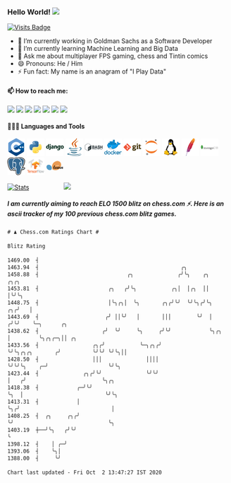   ### Hello World!  <img src="https://github.com/sciencepal/sciencepal/blob/master/assets/Hi.gif" width="29px">
  [![Visits Badge](https://badges.pufler.dev/visits/sciencepal/sciencepal)](https://badges.pufler.dev/visits/sciencepal/sciencepal)
  
  - 🔭 I’m currently working in Goldman Sachs as a Software Developer
  - 🌱 I’m currently learning Machine Learning and Big Data
  - 💬 Ask me about multiplayer FPS gaming, chess and Tintin comics
  - 😄 Pronouns: He / Him
  - ⚡ Fun fact: My name is an anagram of "I Play Data"
  
  #### 📫 How to reach me:   
  [<img src="https://upload.wikimedia.org/wikipedia/commons/8/83/Steam_icon_logo.svg" width="3.5%"/>](https://steamcommunity.com/id/mongocds/)
  [<img src="https://github.com/sciencepal/sciencepal/blob/master/assets/discord-round.svg" width="3.5%"/>](https://discord.gg/MnUUbHe)
  [<img src="https://img.icons8.com/color/48/000000/twitter.png" width="3.5%"/>](https://twitter.com/sciencepal)
  [<img src="https://img.icons8.com/color/48/000000/linkedin.png" width="3.5%"/>](https://www.linkedin.com/in/adityapal1/)
  [<img src="https://img.icons8.com/fluent/48/000000/facebook-new.png" width="3.5%"/>](https://www.facebook.com/sciencepal/)
  [<img src="https://img.icons8.com/fluent/48/000000/instagram-new.png" width="3.5%"/>](https://www.instagram.com/aditya_sciencepal/)
  <a href="mailto:aditya.pal.science@gmail.com"> <img src="https://img.icons8.com/fluent/48/000000/gmail.png" width="3.5%"/> </a>
  
  #### 👨🏻‍💻 Languages and Tools <br />
  <code><img height="40" src="https://raw.githubusercontent.com/github/explore/80688e429a7d4ef2fca1e82350fe8e3517d3494d/topics/cpp/cpp.png"></code>
  <code><img height="40" src="https://raw.githubusercontent.com/github/explore/80688e429a7d4ef2fca1e82350fe8e3517d3494d/topics/python/python.png"></code>
  <code><img height="40" src="https://raw.githubusercontent.com/github/explore/80688e429a7d4ef2fca1e82350fe8e3517d3494d/topics/django/django.png"></code>
  <code><img height="40" src="https://raw.githubusercontent.com/github/explore/80688e429a7d4ef2fca1e82350fe8e3517d3494d/topics/java/java.png"></code>
  <code><img height="40" src="https://raw.githubusercontent.com/github/explore/80688e429a7d4ef2fca1e82350fe8e3517d3494d/topics/bash/bash.png"></code>
  <code><img height="40" src="https://raw.githubusercontent.com/github/explore/80688e429a7d4ef2fca1e82350fe8e3517d3494d/topics/docker/docker.png"></code>
  <code><img height="40" src="https://raw.githubusercontent.com/github/explore/80688e429a7d4ef2fca1e82350fe8e3517d3494d/topics/git/git.png"></code>
  <code><img height="40" src="https://raw.githubusercontent.com/github/explore/80688e429a7d4ef2fca1e82350fe8e3517d3494d/topics/jupyter-notebook/jupyter-notebook.png"></code>
  <code><img height="40" src="https://raw.githubusercontent.com/github/explore/80688e429a7d4ef2fca1e82350fe8e3517d3494d/topics/linux/linux.png"></code>
  <code><img height="40" src="https://raw.githubusercontent.com/github/explore/80688e429a7d4ef2fca1e82350fe8e3517d3494d/topics/maven/maven.png"></code>
  <code><img height="40" src="https://raw.githubusercontent.com/github/explore/80688e429a7d4ef2fca1e82350fe8e3517d3494d/topics/mongodb/mongodb.png"></code>
  <code><img height="40" src="https://raw.githubusercontent.com/github/explore/80688e429a7d4ef2fca1e82350fe8e3517d3494d/topics/postgresql/postgresql.png"></code>
  <code><img height="40" src="https://raw.githubusercontent.com/github/explore/80688e429a7d4ef2fca1e82350fe8e3517d3494d/topics/tensorflow/tensorflow.png"></code>
  <code><img height="40" src="https://raw.githubusercontent.com/github/explore/80688e429a7d4ef2fca1e82350fe8e3517d3494d/topics/scikit-learn/scikit-learn.png"></code>
  
  [![Stats](https://github-readme-stats.vercel.app/api?username=sciencepal&show_icons=true&theme=radical)](https://github-readme-stats.vercel.app/api?username=sciencepal&show_icons=true&theme=radical)&nbsp; &nbsp; &nbsp; &nbsp; &nbsp; &nbsp; &nbsp; &nbsp; &nbsp; &nbsp; <img src="https://github.com/sciencepal/sciencepal/blob/master/assets/saved.gif" width="195">
  
  ##### I am currently aiming to reach ELO 1500 blitz on chess.com ⚡. Here is an ascii tracker of my 100 previous chess.com blitz games.

  ```
  # ♟︎ Chess.com Ratings Chart #
  
  Blitz Rating

 1469.00  ┤
 1463.94  ┤                                             ╭╮
 1458.88  ┤                            ╭╮              ╭╯╰╮    ╭╮                     ╭╮╭╮
 1453.81  ┤                      ╭╮   ╭╯╰╮           ╭╮│  │╭╮  ││                     │╰╯╰╮
 1448.75  ┤                      │╰╮╭╮│  ╰╮       ╭╮╭╯╰╯  ╰╯╰╮╭╯╰╮                 ╭╮╭╯   │
 1443.69  ┤                     ╭╯ ││╰╯   │       │││        ╰╯  │                ╭╯╰╯    ╰─╮      ╭╮
 1438.62  ┤                    ╭╯  ╰╯     ╰╮     ╭╯╰╯            ╰╮╭╮             │         ╰╮╭╮╭─╮││ ╭╮
 1433.56  ┤                 ╭╮╭╯           ╰─╮╭╮╭╯                ╰╯╰╮╭╮╭╮       ╭╯          ╰╯╰╯ ╰╯╰╮││
 1428.50  ┤                 │││              ││││                    ╰╯╰╯╰╮    ╭─╯                   ╰╯╰╮
 1423.44  ┤              ╭╮╭╯╰╯              ╰╯╰╯                         │   ╭╯                        ╰╮╭╮
 1418.38  ┤            ╭─╯╰╯                                              ╰╮  │                          ╰╯╰╮
 1413.31  ┤            │                                                   ╰╮╭╯                             │
 1408.25  ┤  ╭╮     ╭╮╭╯                                                    ╰╯                              ╰╮
 1403.19  ┼──╯╰╮   ╭╯╰╯                                                                                      ╰
 1398.12  ┤    │ ╭─╯
 1393.06  ┤    ╰╮│
 1388.00  ┤     ╰╯

Chart last updated - Fri Oct  2 13:47:27 IST 2020  
  ```
  
